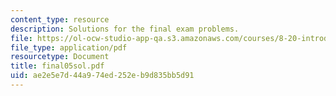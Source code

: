 ```yaml
---
content_type: resource
description: Solutions for the final exam problems.
file: https://ol-ocw-studio-app-qa.s3.amazonaws.com/courses/8-20-introduction-to-special-relativity-january-iap-2005/ae2e5e7d44a974ed252eb9d835bb5d91_final05sol.pdf
file_type: application/pdf
resourcetype: Document
title: final05sol.pdf
uid: ae2e5e7d-44a9-74ed-252e-b9d835bb5d91
---
```

